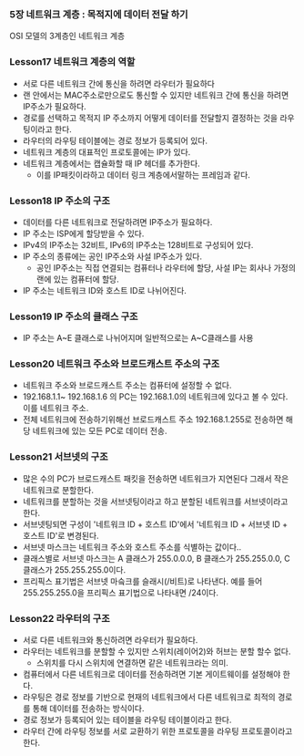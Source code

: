 ### 5장 네트워크 계층 : 목적지에 데이터 전달 하기
OSI 모델의 3계층인 네트워크 계층

### Lesson17 네트워크 계층의 역할
* 서로 다른 네트워크 간에 통신을 하려면 라우터가 필요하다
* 랜 안에서는 MAC주소로만으로도 통신할 수 있지만 네트워크 간에 통신을 하려면 IP주소가 필요하다.
* 경로를 선택하고 목적지 IP 주소까지 어떻게 데이터를 전달할지 결정하는 것을 라우팅이라고 한다.
* 라우터의 라우팅 테이블에는 경로 정보가 등록되어 있다.
* 네트워크 계층의 대표적인 프로토콜에는 IP가 있다.
* 네트워크 계층에서는 캡슐화할 때 IP 헤더를 추가한다.
  * 이를 IP패킷이라하고 데이터 링크 계층에서말하는 프레임과 같다.

### Lesson18 IP 주소의 구조
* 데이터를 다른 네트워크로 전달하려면 IP주소가 필요하다.
* IP 주소는 ISP에게 할당받을 수 있다.
* IPv4의 IP주소는 32비트, IPv6의 IP주소는 128비트로 구성되어 있다.
* IP 주소의 종류에는 공인 IP주소와 사설 IP주소가 있다.
  * 공인 IP주소는 직접 연결되는 컴퓨터나 라우터에 할당, 사설 IP는 회사나 가정의 랜에 있는 컴퓨터에 할당.
* IP 주소는 네트워크 ID와 호스트 ID로 나뉘어진다.

### Lesson19 IP 주소의 클래스 구조
* IP 주소는 A~E 클래스로 나뉘어지며 일반적으로는 A~C클래스를 사용

### Lesson20 네트워크 주소와 브로드캐스트 주소의 구조
* 네트워크 주소와 브로드캐스트 주소는 컴퓨터에 설정할 수 없다.
* 192.168.1.1~ 192.168.1.6 의 PC는 192.168.1.0의 네트워크에 있다고 볼 수 있다. 이를 네트워크 주소.
* 전체 네트워크에 전송하기위해선 브로드캐스트 주소 192.168.1.255로 전송하면 해당 네트워크에 있는 모든 PC로 데이터 전송.

### Lesson21 서브넷의 구조
* 많은 수의 PC가 브로드캐스트 패킷을 전송하면 네트워크가 지연된다 그래서 작은 네트워크로 분할한다.
* 네트워크를 분할하는 것을 서브넷팅이라고 하고 분할된 네트워크를 서브넷이라고 한다.
* 서브넷팅되면 구성이 '네트워크 ID + 호스트 ID'에서 '네트워크 ID + 서브넷 ID + 호스트 ID'로 변경된다.
* 서브넷 마스크는 네트워크 주소와 호스트 주소를 식별하는 값이다..
* 클래스별로 서브넷 마스크는 A 클래스가 255.0.0.0, B 클래스가 255.255.0.0, C 클래스가 255.255.255.0이다.
* 프리픽스 표기법은 서브넷 마슼크를 슬래시(/비트)로 나타낸다. 예를 들어 255.255.255.0을 프리픽스 표기법으로 나타내면 /24이다.

### Lesson22 라우터의 구조
* 서로 다른 네트워크와 통신하려면 라우터가 필요하다.
* 라우터는 네트워크를 분할할 수 있지만 스위치(레이어2)와 허브는 분할 할수 없다.
  * 스위치를 다시 스위치에 연결하면 같은 네트워크라는 의미.
* 컴퓨터에서 다른 네트워크로 데이터를 전송하려면 기본 게이트웨이를 설정해야 한다.
* 라우팅은 경로 정보를 기반으로 현재의 네트워크에서 다른 네트워크로 최적의 경로를 통해 데이터를 전송하는 방식이다.
* 경로 정보가 등록되어 있는 테이블을 라우팅 테이블이라고 한다.
* 라우터 간에 라우팅 정보를 서로 교환하기 위한 프로토콜을 라우팅 프로토콜이라고 한다.
